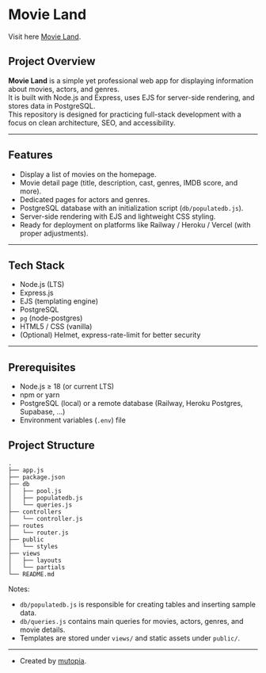 
# Movie Land 

Visit here [Movie Land](https://movieland.vercel.app/).

## Project Overview

**Movie Land** is a simple yet professional web app for displaying information about movies, actors, and genres.  
It is built with Node.js and Express, uses EJS for server-side rendering, and stores data in PostgreSQL.  
This repository is designed for practicing full-stack development with a focus on clean architecture, SEO, and accessibility.

---

## Features
- Display a list of movies on the homepage.
- Movie detail page (title, description, cast, genres, IMDB score, and more).
- Dedicated pages for actors and genres.
- PostgreSQL database with an initialization script (`db/populatedb.js`).
- Server-side rendering with EJS and lightweight CSS styling.
- Ready for deployment on platforms like Railway / Heroku / Vercel (with proper adjustments).

---

## Tech Stack
- Node.js (LTS)
- Express.js
- EJS (templating engine)
- PostgreSQL
- `pg` (node-postgres)
- HTML5 / CSS (vanilla)
- (Optional) Helmet, express-rate-limit for better security

---

## Prerequisites
- Node.js ≥ 18 (or current LTS)
- npm or yarn
- PostgreSQL (local) or a remote database (Railway, Heroku Postgres, Supabase, ...)
- Environment variables (`.env`) file


## Project Structure
```
.
├── app.js
├── package.json
├── db
│   ├── pool.js
│   ├── populatedb.js
│   └── queries.js
├── controllers
│   └── controller.js
├── routes
│   └── router.js
├── public
│   └── styles
├── views
│   ├── layouts
│   └── partials
└── README.md
```

Notes:
- `db/populatedb.js` is responsible for creating tables and inserting sample data.
- `db/queries.js` contains main queries for movies, actors, genres, and movie details.
- Templates are stored under `views/` and static assets under `public/`.

---



- Created by [mutopia](https://github.com/mutopia7).


